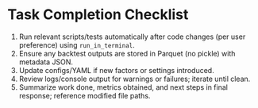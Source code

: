 # Task Completion Checklist

1. Run relevant scripts/tests automatically after code changes (per user preference) using `run_in_terminal`.
2. Ensure any backtest outputs are stored in Parquet (no pickle) with metadata JSON.
3. Update configs/YAML if new factors or settings introduced.
4. Review logs/console output for warnings or failures; iterate until clean.
5. Summarize work done, metrics obtained, and next steps in final response; reference modified file paths.
